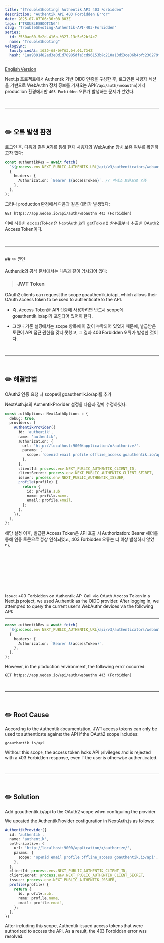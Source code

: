 ```yaml
---
title: "[TroubleShooting] Authentik API 403 Forbidden"
description: "Authentik API 403 Forbidden Error"
date: 2025-07-07T06:36:08.803Z
tags: ["TROUBLESHOOTING"]
slug: "TroubleShooting-Authentik-API-403-Forbidden"
series:
  id: 3530ae60-5e2d-416b-9327-13c5e62bf4c7
  name: "TroubleShooting"
velogSync:
  lastSyncedAt: 2025-08-09T03:04:01.734Z
  hash: "1aa9391d82ad3e0d1d78985dfe5cd96153b6c210a13d53ce06b4bfc230279ff4"
---
```


<a href="#English">English Version</a>

Next.js 프로젝트에서 Authentik 기반 OIDC 인증을 구성한 후, 로그인된 사용자 세션을 기반으로 WebAuthn 장치 정보를 가져오는 API(`/api/auth/webauthn`)에서 production 환경에서만 `403 Forbidden` 오류가 발생하는 문제가 있었다.

<br>

---

<br>

## ✏️ 오류 발생 환경

로그인 후, 다음과 같은 API를 통해 현재 사용자의 WebAuthn 장치 보유 여부를 확인하고자 했다:

```ts
const authentikRes = await fetch(
  `${process.env.NEXT_PUBLIC_AUTHENTIK_URL}api/v3/authenticators/webauthn/`,
  {
    headers: {
      Authorization: `Bearer ${accessToken}`, // 액세스 토큰으로 인증
    },
  },
);
```
그러나 production 환경에서 다음과 같은 에러가 발생했다:

```
GET https://app.wedeo.io/api/auth/webauthn 403 (Forbidden)
```
이때 사용한 accessToken은 NextAuth.js의 getToken() 함수로부터 추출한 OAuth2 Access Token이다.

<br>

---

<br>
## ✏️ 원인

Authentik의 공식 문서에서는 다음과 같이 명시되어 있다:

>### JWT Token
OAuth2 clients can request the scope goauthentik.io/api, which allows their OAuth Access token to be used to authenticate to the API.

- 즉, Access Token을 API 인증에 사용하려면 반드시 scope에 goauthentik.io/api가 포함되어 있어야 한다.

- 그러나 기존 설정에서는 scope 항목에 이 값이 누락되어 있었기 때문에, 발급받은 토큰이 API 접근 권한을 갖지 못했고, 그 결과 403 Forbidden 오류가 발생한 것이다.

<br>

---

<br>


## ✏️ 해결방법
OAuth2 인증 요청 시 scope에 goauthentik.io/api를 추가

NextAuth.js의 AuthentikProvider 설정을 다음과 같이 수정하였다:

```ts
const authOptions: NextAuthOptions = {
  debug: true,
  providers: [
    AuthentikProvider({
      id: 'authentik',
      name: 'authentik',
      authorization: {
        url: 'http://localhost:9000/application/o/authorize/',
        params: {
          scope: 'openid email profile offline_access goauthentik.io/api',
        },
      },
      clientId: process.env.NEXT_PUBLIC_AUTHENTIK_CLIENT_ID,
      clientSecret: process.env.NEXT_PUBLIC_AUTHENTIK_CLIENT_SECRET,
      issuer: process.env.NEXT_PUBLIC_AUTHENTIK_ISSUER,
      profile(profile) {
        return {
          id: profile.sub,
          name: profile.name,
          email: profile.email,
        };
      },
    }),
  ],
};
```

해당 설정 이후, 발급된 Access Token은 API 호출 시 Authorization: Bearer 헤더를 통해 인증 토큰으로 정상 인식되었고, 403 Forbidden 오류는 더 이상 발생하지 않았다.

<br> <br><br><br><br><br><br> 

<div id="English"></div>
Issue: 403 Forbidden on Authentik API Call via OAuth Access Token
In a Next.js project, we used Authentik as the OIDC provider.
After logging in, we attempted to query the current user’s WebAuthn devices via the following API:

---
```ts
const authentikRes = await fetch(
  `${process.env.NEXT_PUBLIC_AUTHENTIK_URL}api/v3/authenticators/webauthn/`,
  {
    headers: {
      Authorization: `Bearer ${accessToken}`,
    },
  },
);
```

However, in the production environment, the following error occurred:

```
GET https://app.wedeo.io/api/auth/webauthn 403 (Forbidden)
```

<br>

---

<br>

## ✏️ Root Cause
According to the Authentik documentation, JWT access tokens can only be used to authenticate against the API if the OAuth2 scope includes:

```bash
goauthentik.io/api
```

Without this scope, the access token lacks API privileges and is rejected with a 403 Forbidden response, even if the user is otherwise authenticated.

<br>

---

<br>


## ✏️ Solution
Add goauthentik.io/api to the OAuth2 scope when configuring the provider

We updated the AuthentikProvider configuration in NextAuth.js as follows:

```ts
AuthentikProvider({
  id: 'authentik',
  name: 'authentik',
  authorization: {
    url: 'http://localhost:9000/application/o/authorize/',
    params: {
      scope: 'openid email profile offline_access goauthentik.io/api',
    },
  },
  clientId: process.env.NEXT_PUBLIC_AUTHENTIK_CLIENT_ID,
  clientSecret: process.env.NEXT_PUBLIC_AUTHENTIK_CLIENT_SECRET,
  issuer: process.env.NEXT_PUBLIC_AUTHENTIK_ISSUER,
  profile(profile) {
    return {
      id: profile.sub,
      name: profile.name,
      email: profile.email,
    };
  },
})
```

After including this scope, Authentik issued access tokens that were authorized to access the API.
As a result, the 403 Forbidden error was resolved.